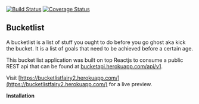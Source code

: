 [![Build Status](https://travis-ci.org/devGenie/react_bucketlist.svg?branch=react-tests)](https://travis-ci.org/devGenie/react_bucketlist) [![Coverage Status](https://coveralls.io/repos/github/devGenie/react_bucketlist/badge.svg?branch=master)](https://coveralls.io/github/devGenie/react_bucketlist?branch=master)

## Bucketlist 
A bucketlist is a list of stuff you ought to do before you go ghost aka kick the bucket. It is a list of goals that need to be achieved before a certain age.

This bucket list application was built on top Reactjs to consume a public REST api that can be found at [bucketapi.herokuapp.com/api/v1](bucketapi.herokuapp.com/api/v1).

Visit [https://bucketlistfairy2.herokuapp.com/](https://bucketlistfairy2.herokuapp.com/) for a live preview.


**Installation**